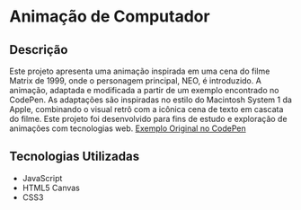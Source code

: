 # Animação de Computador

## Descrição
Este projeto apresenta uma animação inspirada em uma cena do filme Matrix de 1999, onde o personagem principal, NEO, é introduzido. A animação, adaptada e modificada a partir de um exemplo encontrado no CodePen. As adaptações são inspiradas no estilo do Macintosh System 1 da Apple, combinando o visual retrô com a icônica cena de texto em cascata do filme. Este projeto foi desenvolvido para fins de estudo e exploração de animações com tecnologias web.
[Exemplo Original no CodePen](https://codepen.io/jsrn/pen/PoEbBW)

## Tecnologias Utilizadas
- JavaScript
- HTML5 Canvas
- CSS3



